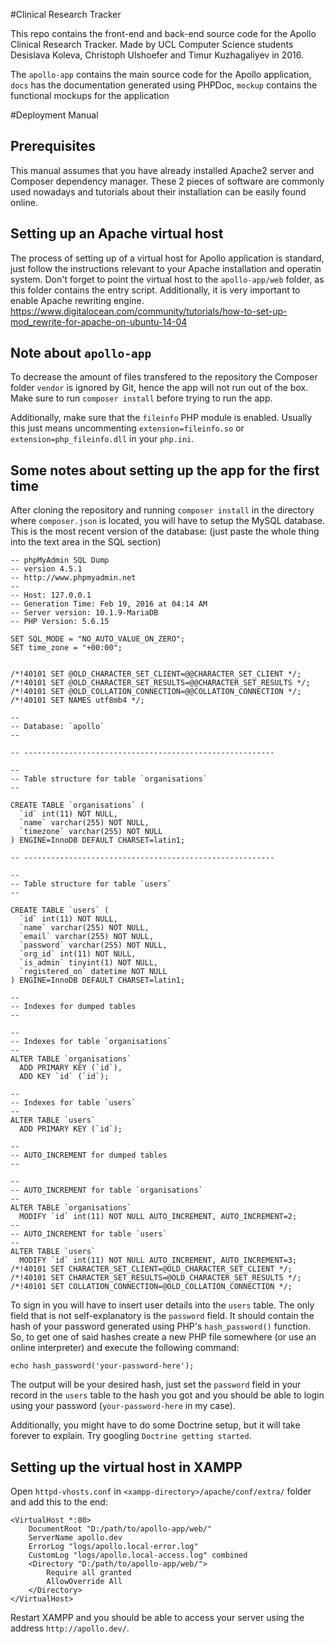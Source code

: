 #Clinical Research Tracker

This repo contains the front-end and back-end source code for the Apollo Clinical Research Tracker. Made by UCL Computer Science students Desislava Koleva, Christoph Ulshoefer and Timur Kuzhagaliyev in 2016.

The `apollo-app` contains the main source code for the Apollo application, `docs` has the documentation generated using PHPDoc, `mockup` contains the functional mockups for the application

#Deployment Manual

## Prerequisites

This manual assumes that you have already installed Apache2 server and Composer dependency manager. These 2 pieces of software are commonly used nowadays and tutorials about their installation can be easily found online.

## Setting up an Apache virtual host

The process of setting up of a virtual host for Apollo application is standard, just follow the instructions relevant to your Apache installation and operatin system. Don't forget to point the virtual host to the `apollo-app/web` folder, as this folder contains the entry script. Additionally, it is very important to enable Apache rewriting engine. https://www.digitalocean.com/community/tutorials/how-to-set-up-mod_rewrite-for-apache-on-ubuntu-14-04

## Note about `apollo-app`

To decrease the amount of files transfered to the repository the Composer folder `vendor` is ignored by Git, hence the app will not run out of the box. Make sure to run `composer install` before trying to run the app.

Additionally, make sure that the `fileinfo` PHP module is enabled. Usually this just means uncommenting `extension=fileinfo.so` or `extension=php_fileinfo.dll` in your `php.ini`.

## Some notes about setting up the app for the first time

After cloning the repository and running `composer install` in the directory where `composer.json` is located, you will have to setup the MySQL database. This is the most recent version of the database: (just paste the whole thing into the text area in the SQL section)

	-- phpMyAdmin SQL Dump
	-- version 4.5.1
	-- http://www.phpmyadmin.net
	--
	-- Host: 127.0.0.1
	-- Generation Time: Feb 19, 2016 at 04:14 AM
	-- Server version: 10.1.9-MariaDB
	-- PHP Version: 5.6.15

	SET SQL_MODE = "NO_AUTO_VALUE_ON_ZERO";
	SET time_zone = "+00:00";


	/*!40101 SET @OLD_CHARACTER_SET_CLIENT=@@CHARACTER_SET_CLIENT */;
	/*!40101 SET @OLD_CHARACTER_SET_RESULTS=@@CHARACTER_SET_RESULTS */;
	/*!40101 SET @OLD_COLLATION_CONNECTION=@@COLLATION_CONNECTION */;
	/*!40101 SET NAMES utf8mb4 */;

	--
	-- Database: `apollo`
	--

	-- --------------------------------------------------------

	--
	-- Table structure for table `organisations`
	--

	CREATE TABLE `organisations` (
	  `id` int(11) NOT NULL,
	  `name` varchar(255) NOT NULL,
	  `timezone` varchar(255) NOT NULL
	) ENGINE=InnoDB DEFAULT CHARSET=latin1;

	-- --------------------------------------------------------

	--
	-- Table structure for table `users`
	--

	CREATE TABLE `users` (
	  `id` int(11) NOT NULL,
	  `name` varchar(255) NOT NULL,
	  `email` varchar(255) NOT NULL,
	  `password` varchar(255) NOT NULL,
	  `org_id` int(11) NOT NULL,
	  `is_admin` tinyint(1) NOT NULL,
	  `registered_on` datetime NOT NULL
	) ENGINE=InnoDB DEFAULT CHARSET=latin1;

	--
	-- Indexes for dumped tables
	--

	--
	-- Indexes for table `organisations`
	--
	ALTER TABLE `organisations`
	  ADD PRIMARY KEY (`id`),
	  ADD KEY `id` (`id`);

	--
	-- Indexes for table `users`
	--
	ALTER TABLE `users`
	  ADD PRIMARY KEY (`id`);

	--
	-- AUTO_INCREMENT for dumped tables
	--

	--
	-- AUTO_INCREMENT for table `organisations`
	--
	ALTER TABLE `organisations`
	  MODIFY `id` int(11) NOT NULL AUTO_INCREMENT, AUTO_INCREMENT=2;
	--
	-- AUTO_INCREMENT for table `users`
	--
	ALTER TABLE `users`
	  MODIFY `id` int(11) NOT NULL AUTO_INCREMENT, AUTO_INCREMENT=3;
	/*!40101 SET CHARACTER_SET_CLIENT=@OLD_CHARACTER_SET_CLIENT */;
	/*!40101 SET CHARACTER_SET_RESULTS=@OLD_CHARACTER_SET_RESULTS */;
	/*!40101 SET COLLATION_CONNECTION=@OLD_COLLATION_CONNECTION */;

To sign in you will have to insert user details into the `users` table. The only field that is not self-explanatory is the `password` field. It should contain the hash of your password generated using PHP's `hash_password()` function. So, to get one of said hashes create a new PHP file somewhere (or use an online interpreter) and execute the following command:

	echo hash_password('your-password-here');

The output will be your desired hash, just set the `password` field in your record in the `users` table to the hash you got and you should be able to login using your password (`your-password-here` in my case).

Additionally, you might have to do some Doctrine setup, but it will take forever to explain. Try googling `Doctrine getting started`.

## Setting up the virtual host in XAMPP

Open `httpd-vhosts.conf` in `<xampp-directory>/apache/conf/extra/` folder and add this to the end:

	<VirtualHost *:80>
	    DocumentRoot "D:/path/to/apollo-app/web/"
	    ServerName apollo.dev
	    ErrorLog "logs/apollo.local-error.log"
	    CustomLog "logs/apollo.local-access.log" combined
	    <Directory "D:/path/to/apollo-app/web/">
		    Require all granted
		    AllowOverride All
	    </Directory>
	</VirtualHost>

Restart XAMPP and you should be able to access your server using the address `http://apollo.dev/`.
